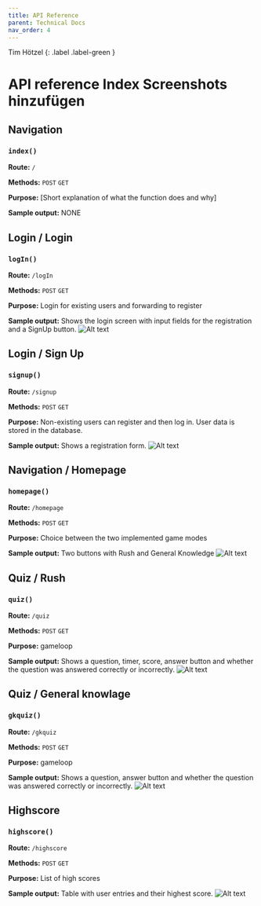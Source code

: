 ```yaml
---
title: API Reference
parent: Technical Docs
nav_order: 4
---
```


Tim Hötzel 
{: .label .label-green }

# API reference Index Screenshots hinzufügen

## Navigation  

### `index()`

**Route:** `/`

**Methods:** `POST` `GET` 

**Purpose:** [Short explanation of what the function does and why]

**Sample output:** NONE


## Login / Login

### `logIn()`

**Route:** `/logIn`

**Methods:** `POST` `GET`

**Purpose:** Login for existing users and forwarding to register

**Sample output:**
Shows the login screen with input fields for the registration and a SignUp button.
![Alt text](../assets/images/login.JPG)



## Login / Sign Up

### `signup()`

**Route:** `/signup`

**Methods:** `POST` `GET`

**Purpose:** Non-existing users can register and then log in. User data is stored in the database.

**Sample output:**
Shows a registration form.
![Alt text](../assets/images/signUp.jpg)

## Navigation / Homepage

### `homepage()`

**Route:** `/homepage`

**Methods:** `POST` `GET`

**Purpose:** Choice between the two implemented game modes

**Sample output:**
Two buttons with Rush and General Knowledge
![Alt text](../assets/images/homepage.jpg)


## Quiz / Rush

### `quiz()`

**Route:** `/quiz`

**Methods:** `POST` `GET`

**Purpose:** gameloop

**Sample output:**
Shows a question, timer, score, answer button and whether the question was answered correctly or incorrectly.
![Alt text](../assets/images/rush.jpg)


## Quiz / General knowlage

### `gkquiz()`

**Route:** `/gkquiz`

**Methods:** `POST` `GET`

**Purpose:** gameloop

**Sample output:**
Shows a question, answer button and whether the question was answered correctly or incorrectly.
![Alt text](../assets/images/generalKnowlage.JPG)

## Highscore

### `highscore()`

**Route:** `/highscore`

**Methods:** `POST` `GET`

**Purpose:** List of high scores

**Sample output:**
Table with user entries and their highest score.
![Alt text](../assets/images/highscores.jpg)


